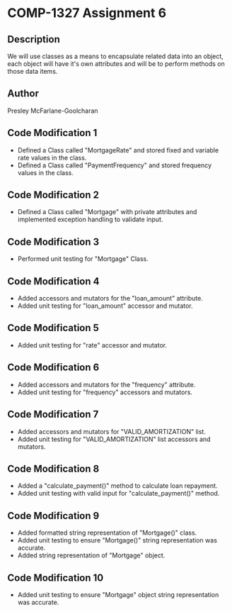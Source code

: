# COMP-1327 Assignment 6

## Description

We will use classes as a means to encapsulate related data into an object, each object will have it's own attributes
and will be to perform methods on those data items.

## Author

Presley McFarlane-Goolcharan

## Code Modification 1

- Defined a Class called "MortgageRate" and stored fixed and variable rate values in the class.
- Defined a Class called "PaymentFrequency" and stored frequency values in the class.

## Code Modification 2

- Defined a Class called "Mortgage"  with private attributes and implemented exception handling to validate input.

## Code Modification 3

- Performed unit testing for "Mortgage" Class. 

## Code Modification 4

- Added accessors and mutators for the "loan_amount" attribute.
- Added unit testing for "loan_amount" accessor and mutator.

## Code Modification 5

- Added unit testing for "rate" accessor and mutator.

## Code Modification 6

- Added accessors and mutators for the "frequency" attribute.
- Added unit testing for "frequency" accessors and mutators.

## Code Modification 7

- Added accessors and mutators for "VALID_AMORTIZATION" list.
- Added unit testing for "VALID_AMORTIZATION" list accessors and mutators.

## Code Modification 8

- Added a "calculate_payment()" method to calculate loan repayment.
- Added unit testing with valid input for "calculate_payment()" method.

## Code Modification 9

- Added formatted string representation of "Mortgage()" class.
- Added unit testing to ensure "Mortgage()" string representation was accurate.
- Added string representation of "Mortgage" object.

## Code Modification 10

- Added unit testing to ensure "Mortgage" object string representation was accurate.




